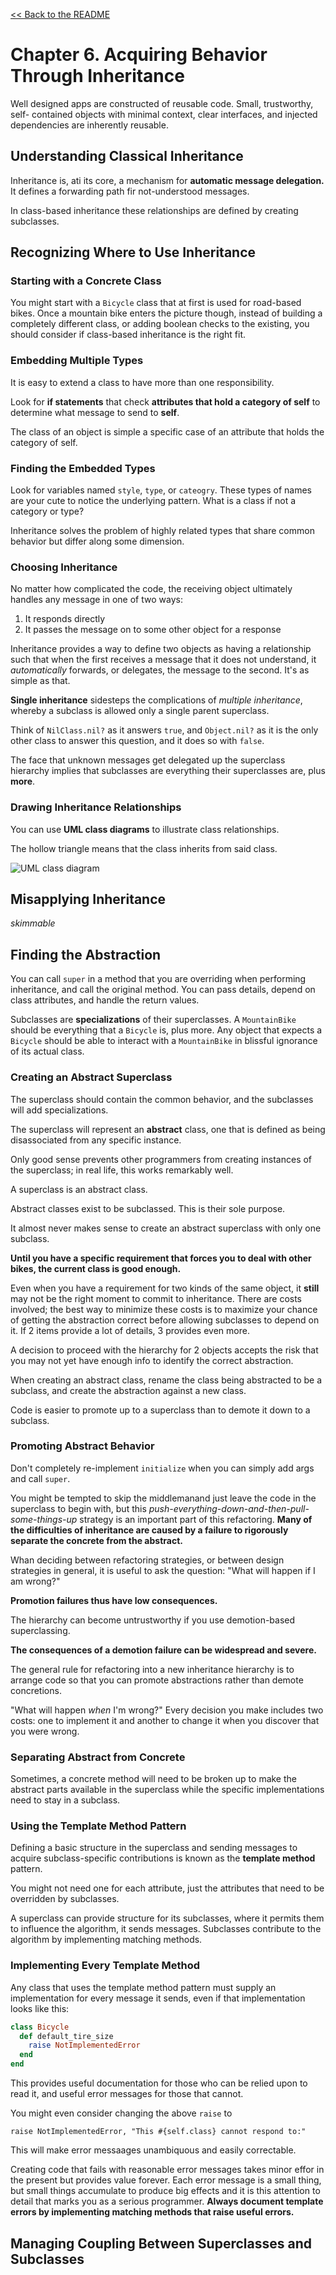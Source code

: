 [&lt;&lt; Back to the README](README.md)

# Chapter 6. Acquiring Behavior Through Inheritance

Well designed apps are constructed of reusable code. Small, trustworthy, self-
contained objects with minimal context, clear interfaces, and injected dependencies
are inherently reusable.

## Understanding Classical Inheritance

Inheritance is, ati its core, a mechanism for **automatic message delegation.**
It defines a forwarding path fir not-understood messages.

In class-based inheritance these relationships are defined by creating subclasses.

## Recognizing Where to Use Inheritance

### Starting with a Concrete Class

You might start with a `Bicycle` class that at first is used for road-based bikes.
Once a mountain bike enters the picture though, instead of building a completely
different class, or adding boolean checks to the existing, you should consider
if class-based inheritance is the right fit.

### Embedding Multiple Types

It is easy to extend a class to have more than one responsibility.

Look for **if statements** that check **attributes that hold a category of self**
to determine what message to send to **self**.

The class of an object is simple a specific case of an attribute that holds the
category of self.

### Finding the Embedded Types

Look for variables named `style`, `type`, or `cateogry`. These types of names
are your cute to notice the underlying pattern. What is a class if not a category
or type?

Inheritance solves the problem of highly related types that share common behavior
but differ along some dimension.

### Choosing Inheritance

No matter how complicated the code, the receiving object ultimately handles any
message in one of two ways:

1. It responds directly
2. It passes the message on to some other object for a response

Inheritance provides a way to define two objects as having a relationship such that
when the first receives a message that it does not understand, it *automatically* 
forwards, or delegates, the message to the second. It's as simple as that.

**Single inheritance** sidesteps the complications of *multiple inheritance*,
whereby a subclass is allowed only a single parent superclass.

Think of `NilClass.nil?` as it answers `true`, and `Object.nil?` as it is the
only other class to answer this question, and it does so with `false`.

The face that unknown messages get delegated up the superclass hierarchy implies
that subclasses are everything their superclasses are, plus **more**.

### Drawing Inheritance Relationships

You can use **UML class diagrams** to illustrate class relationships.

The hollow triangle means that the class inherits from said class.

![UML class diagram](poodr-6-4.png)

## Misapplying Inheritance

*skimmable*

## Finding the Abstraction

You can call `super` in a method that you are overriding when performing inheritance,
and call the original method. You can pass details, depend on class attributes, and
handle the return values.

Subclasses are **specializations** of their superclasses. A `MountainBike` should
be everything that a `Bicycle` is, plus more. Any object that expects a `Bicycle`
should be able to interact with a `MountainBike` in blissful ignorance of its
actual class.

### Creating an Abstract Superclass

The superclass should contain the common behavior, and the subclasses will add
specializations.

The superclass will represent an **abstract** class, one that is defined as being
disassociated from any specific instance.

Only good sense prevents other programmers from creating instances of the superclass;
in real life, this works remarkably well.

A superclass is an abstract class.

Abstract classes exist to be subclassed. This is their sole purpose.

It almost never makes sense to create an abstract superclass with only one subclass.

**Until you have a specific requirement that forces you to deal with other bikes,
the current class is good enough.**

Even when you have a requirement for two kinds of the same object, it **still**
may not be the right moment to commit to inheritance. There are costs involved;
the best way to minimize these costs is to maximize your chance of getting the
abstraction correct before allowing subclasses to depend on it. If 2 items provide
a lot of details, 3 provides even more.

A decision to proceed with the hierarchy for 2 objects accepts the risk that you
may not yet have enough info to identify the correct abstraction.

When creating an abstract class, rename the class being abstracted to be a subclass,
and create the abstraction against a new class.

Code is easier to promote up to a superclass than to demote it down to a subclass.

### Promoting Abstract Behavior

Don't completely re-implement `initialize` when you can simply add args and call
`super`.

You might be tempted to skip the middlemanand just leave the code in the superclass
to begin with, but this *push-everything-down-and-then-pull-some-things-up* strategy
is an important part of this refactoring. **Many of the difficulties of inheritance
are caused by a failure to rigorously separate the concrete from the abstract.**

Whan deciding between refactoring strategies, or between design strategies in
general, it is useful to ask the question: "What will happen if I am wrong?"

**Promotion failures thus have low consequences.**

The hierarchy can become untrustworthy if you use demotion-based superclassing.

**The consequences of a demotion failure can be widespread and severe.**

The general rule for refactoring into a new inheritance hierarchy is to arrange
code so that you can promote abstractions rather than demote concretions.

"What will happen *when* I'm wrong?" Every decision you make includes two costs:
one to implement it and another to change it when you discover that you were
wrong.

### Separating Abstract from Concrete

Sometimes, a concrete method will need to be broken up to make the abstract
parts available in the superclass while the specific implementations need to
stay in a subclass.

### Using the Template Method Pattern

Defining a basic structure in the superclass and sending messages to acquire
subclass-specific contributions is known as the **template method** pattern.

You might not need one for each attribute, just the attributes that need to be
overridden by subclasses.

A superclass can provide structure for its subclasses, where it permits them to
influence the algorithm, it sends messages. Subclasses contribute to the
algorithm by implementing matching methods.

### Implementing Every Template Method

Any class that uses the template method pattern must supply an implementation
for every message it sends, even if that implementation looks like this:

```ruby
class Bicycle
  def default_tire_size
    raise NotImplementedError
  end
end
```

This provides useful documentation for those who can be relied upon to read it,
and useful error messages for those that cannot.

You might even consider changing the above `raise` to

```
raise NotImplementedError, "This #{self.class} cannot respond to:"
```

This will make error messaages unambiquous and easily correctable.

Creating code that fails with reasonable error messages takes minor effor in
the present but provides value forever. Each error message is a small thing,
but small things accumulate to produce big effects and it is this attention to
detail that marks you as a serious programmer. **Always document template errors
by implementing matching methods that raise useful errors.**

## Managing Coupling Between Superclasses and Subclasses


